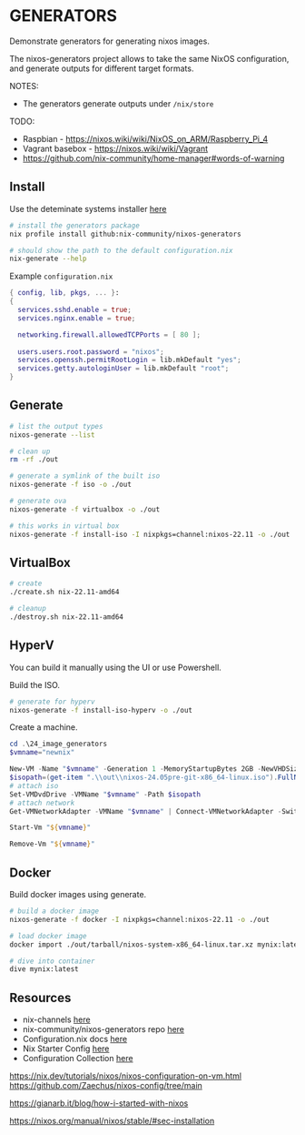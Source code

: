 # GENERATORS

Demonstrate generators for generating nixos images.  

The nixos-generators project allows to take the same NixOS configuration, and generate outputs for different target formats.  

NOTES:

* The generators generate outputs under `/nix/store`

TODO:

* Raspbian - https://nixos.wiki/wiki/NixOS_on_ARM/Raspberry_Pi_4
* Vagrant basebox - https://nixos.wiki/wiki/Vagrant
* https://github.com/nix-community/home-manager#words-of-warning

## Install

Use the deteminate systems installer [here](../15_determinate_install/README.md)  

```sh
# install the generators package
nix profile install github:nix-community/nixos-generators

# should show the path to the default configuration.nix
nix-generate --help
```

Example `configuration.nix`  

```nix
{ config, lib, pkgs, ... }:
{
  services.sshd.enable = true;
  services.nginx.enable = true;

  networking.firewall.allowedTCPPorts = [ 80 ];
  
  users.users.root.password = "nixos";
  services.openssh.permitRootLogin = lib.mkDefault "yes";
  services.getty.autologinUser = lib.mkDefault "root";
}
```

## Generate

```sh
# list the output types
nixos-generate --list 

# clean up 
rm -rf ./out

# generate a symlink of the built iso
nixos-generate -f iso -o ./out

# generate ova
nixos-generate -f virtualbox -o ./out

# this works in virtual box
nixos-generate -f install-iso -I nixpkgs=channel:nixos-22.11 -o ./out
```

## VirtualBox

```sh
# create
./create.sh nix-22.11-amd64

# cleanup
./destroy.sh nix-22.11-amd64 
```

## HyperV

You can build it manually using the UI or use Powershell.  

Build the ISO.  

```sh
# generate for hyperv
nixos-generate -f install-iso-hyperv -o ./out
```

Create a machine.  

```powershell
cd .\24_image_generators
$vmname="newnix"

New-VM -Name "$vmname" -Generation 1 -MemoryStartupBytes 2GB -NewVHDSizeBytes 10GB -BootDevice CD -NewVHDPath (".\out\" + $vmname + ".vhdx")
$isopath=(get-item ".\\out\\nixos-24.05pre-git-x86_64-linux.iso").FullName
# attach iso
Set-VMDvdDrive -VMName "$vmname" -Path $isopath 
# attach network
Get-VMNetworkAdapter -VMName "$vmname" | Connect-VMNetworkAdapter -SwitchName "Default Switch"

Start-Vm "${vmname}"

Remove-Vm "${vmname}"
```

## Docker

Build docker images using generate.  

```sh
# build a docker image
nixos-generate -f docker -I nixpkgs=channel:nixos-22.11 -o ./out

# load docker image
docker import ./out/tarball/nixos-system-x86_64-linux.tar.xz mynix:latest

# dive into container
dive mynix:latest       
```

## Resources

* nix-channels [here](https://channels.nixos.org/)  
* nix-community/nixos-generators repo [here](https://github.com/nix-community/nixos-generators)  
* Configuration.nix docs [here](https://nixos.org/manual/nixos/stable/index.html#sec-configuration-syntax)  
* Nix Starter Config [here](https://github.com/Misterio77/nix-starter-configs)
* Configuration Collection [here](https://nixos.wiki/wiki/Configuration_Collection)


https://nix.dev/tutorials/nixos/nixos-configuration-on-vm.html
https://github.com/Zaechus/nixos-config/tree/main

https://gianarb.it/blog/how-i-started-with-nixos

https://nixos.org/manual/nixos/stable/#sec-installation


